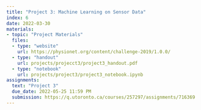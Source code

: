 ```yaml
---
title: "Project 3: Machine Learning on Sensor Data"
index: 6
date: 2022-03-30
materials:
- topic: "Project Materials"
  files: 
  - type: "website"
    url: https://physionet.org/content/challenge-2019/1.0.0/
  - type: "handout"
    url: projects/projecct3/project3_handout.pdf
  - type: "notebook"
    url: projects/project3/project3_notebook.ipynb
assignments:
  text: "Project 3"
  due_date: 2022-05-25 11:59 PM
  submission: https://q.utoronto.ca/courses/257297/assignments/716369
---
```

